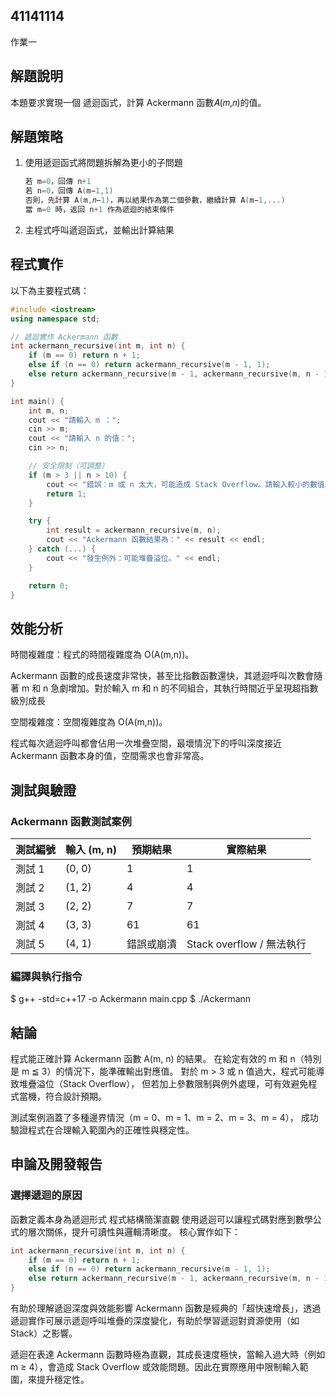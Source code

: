 ## 41141114
作業一
## 解題說明
本題要求實現一個 遞迴函式，計算 Ackermann 函數𝐴(𝑚,𝑛)的值。
## 解題策略
1. 使用遞迴函式將問題拆解為更小的子問題

   ```cpp
   若 m=0，回傳 n+1
   若 n=0，回傳 A(m−1,1)
   否則，先計算 A(m,𝑛−1)，再以結果作為第二個參數，繼續計算 A(m−1,...)
   當 m=0 時，返回 n+1 作為遞迴的結束條件
3. 主程式呼叫遞迴函式，並輸出計算結果

## 程式實作
以下為主要程式碼：

```cpp
#include <iostream>
using namespace std;

// 遞迴實作 Ackermann 函數
int ackermann_recursive(int m, int n) {
    if (m == 0) return n + 1;
    else if (n == 0) return ackermann_recursive(m - 1, 1);
    else return ackermann_recursive(m - 1, ackermann_recursive(m, n - 1));
}

int main() {
    int m, n;
    cout << "請輸入 m ：";
    cin >> m;
    cout << "請輸入 n 的值：";
    cin >> n;

    // 安全限制（可調整）
    if (m > 3 || n > 10) {
        cout << "錯誤：m 或 n 太大，可能造成 Stack Overflow。請輸入較小的數值。" << endl;
        return 1;
    }

    try {
        int result = ackermann_recursive(m, n);
        cout << "Ackermann 函數結果為：" << result << endl;
    } catch (...) {
        cout << "發生例外：可能堆疊溢位。" << endl;
    }

    return 0;
}
```
## 效能分析
時間複雜度：程式的時間複雜度為 O(A(m,n))。

Ackermann 函數的成長速度非常快，甚至比指數函數還快，其遞迴呼叫次數會隨著 m 和 n 急劇增加。對於輸入 m 和 n 的不同組合，其執行時間近乎呈現超指數級別成長

空間複雜度：空間複雜度為 O(A(m,n))。

程式每次遞迴呼叫都會佔用一次堆疊空間，最壞情況下的呼叫深度接近 Ackermann 函數本身的值，空間需求也會非常高。

## 測試與驗證
### Ackermann 函數測試案例
| 測試編號 | 輸入 (m, n) | 預期結果     | 實際結果               | 
|----------|--------------|--------------|------------------------|
| 測試 1   | (0, 0)       | 1            | 1                   |
| 測試 2   | (1, 2)       | 4            | 4                   |
| 測試 3   | (2, 2)       | 7            | 7                   |
| 測試 4   | (3, 3)       | 61           | 61                 |
| 測試 5   | (4, 1)       |  錯誤或崩潰 |  Stack overflow / 無法執行 |

### 編譯與執行指令
$ g++ -std=c++17 -o Ackermann main.cpp
$ ./Ackermann

## 結論
程式能正確計算 Ackermann 函數 A(m, n) 的結果。
在給定有效的 m 和 n（特別是 m ≦ 3）的情況下，能準確輸出對應值。
對於 m > 3 或 n 值過大，程式可能導致堆疊溢位（Stack Overflow），
但若加上參數限制與例外處理，可有效避免程式當機，符合設計預期。

測試案例涵蓋了多種邊界情況（m = 0、m = 1、m = 2、m = 3、m = 4），
成功驗證程式在合理輸入範圍內的正確性與穩定性。

## 申論及開發報告
### 選擇遞迴的原因
函數定義本身為遞迴形式
程式結構簡潔直觀
使用遞迴可以讓程式碼對應到數學公式的層次關係，提升可讀性與邏輯清晰度。
核心實作如下：
```cpp
int ackermann_recursive(int m, int n) {
    if (m == 0) return n + 1;
    else if (n == 0) return ackermann_recursive(m - 1, 1);
    else return ackermann_recursive(m - 1, ackermann_recursive(m, n - 1));
}
```
有助於理解遞迴深度與效能影響
Ackermann 函數是經典的「超快速增長」，透過遞迴實作可展示遞迴呼叫堆疊的深度變化，有助於學習遞迴對資源使用（如 Stack）之影響。

遞迴在表達 Ackermann 函數時極為直觀，其成長速度極快，當輸入過大時（例如 m ≥ 4），會造成 Stack Overflow 或效能問題。因此在實際應用中限制輸入範圍，來提升穩定性。
